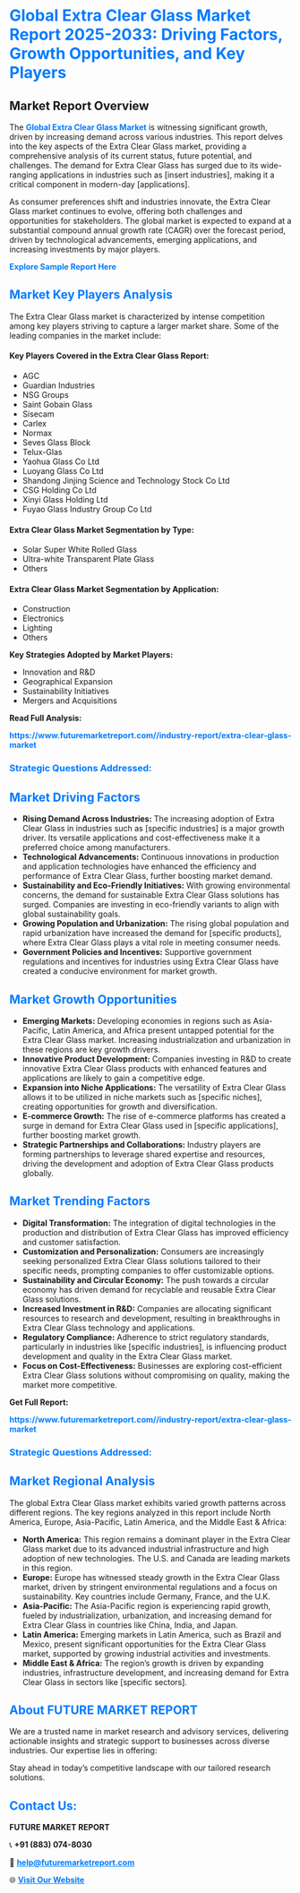 <h1 style="color: #007BFF;">Global Extra Clear Glass Market Report 2025-2033: Driving Factors, Growth Opportunities, and Key Players</h1>

<section id="overview">
<h2>Market Report Overview</h2>
<p>The <a href="https://www.futuremarketreport.com//industry-report/extra-clear-glass-market" style="color: #007BFF; text-decoration: none;"><strong>Global Extra Clear Glass Market</strong></a> is witnessing significant growth, driven by increasing demand across various industries. This report delves into the key aspects of the Extra Clear Glass market, providing a comprehensive analysis of its current status, future potential, and challenges. The demand for Extra Clear Glass has surged due to its wide-ranging applications in industries such as [insert industries], making it a critical component in modern-day [applications].</p>
<p>As consumer preferences shift and industries innovate, the Extra Clear Glass market continues to evolve, offering both challenges and opportunities for stakeholders. The global market is expected to expand at a substantial compound annual growth rate (CAGR) over the forecast period, driven by technological advancements, emerging applications, and increasing investments by major players.</p>
</section>

<section id="overview">
<p><a href="https://www.futuremarketreport.com//request-sample/reportId=52685" style="color: #007BFF; text-decoration: none;"><strong>Explore Sample Report Here</strong></a></p>
</section>

<section id="key-players">
<h2 style="color: #007BFF;">Market Key Players Analysis</h2>
<p>The Extra Clear Glass market is characterized by intense competition among key players striving to capture a larger market share. Some of the leading companies in the market include:</p>
<h4>Key Players Covered in the Extra Clear Glass Report:</h4>
<ul><li>AGC</li><li>Guardian Industries</li><li>NSG Groups</li><li>Saint Gobain Glass</li><li>Sisecam</li><li>Carlex</li><li>Normax</li><li>Seves Glass Block</li><li>Telux-Glas</li><li>Yaohua Glass Co Ltd</li><li>Luoyang Glass Co Ltd</li><li>Shandong Jinjing Science and Technology Stock Co Ltd</li><li>CSG Holding Co Ltd</li><li>Xinyi Glass Holding Ltd</li><li>Fuyao Glass Industry Group Co Ltd</li></ul>
<h4>Extra Clear Glass Market Segmentation by Type:</h4>
<ul><li>Solar Super White Rolled Glass</li><li>Ultra-white Transparent Plate Glass</li><li>Others</li></ul>

<h4>Extra Clear Glass Market Segmentation by Application:</h4>
<ul><li>Construction</li><li>Electronics</li><li>Lighting</li><li>Others</li></ul>
<p><strong>Key Strategies Adopted by Market Players:</strong></p>
<ul>
<li>Innovation and R&D</li>
<li>Geographical Expansion</li>
<li>Sustainability Initiatives</li>
<li>Mergers and Acquisitions</li>
</ul>
</section>

<section>
<p><strong>Read Full Analysis: </strong></p><a href="https://www.futuremarketreport.com//industry-report/extra-clear-glass-market" style="color: #007BFF; text-decoration: none;"><strong>https://www.futuremarketreport.com//industry-report/extra-clear-glass-market</strong></a>
<h3 style="color: #007BFF;">Strategic Questions Addressed:</h3>
</section>

<section id="driving-factors">
<h2 style="color: #007BFF;">Market Driving Factors</h2>
<ul>
<li><strong>Rising Demand Across Industries:</strong> The increasing adoption of Extra Clear Glass in industries such as [specific industries] is a major growth driver. Its versatile applications and cost-effectiveness make it a preferred choice among manufacturers.</li>
<li><strong>Technological Advancements:</strong> Continuous innovations in production and application technologies have enhanced the efficiency and performance of Extra Clear Glass, further boosting market demand.</li>
<li><strong>Sustainability and Eco-Friendly Initiatives:</strong> With growing environmental concerns, the demand for sustainable Extra Clear Glass solutions has surged. Companies are investing in eco-friendly variants to align with global sustainability goals.</li>
<li><strong>Growing Population and Urbanization:</strong> The rising global population and rapid urbanization have increased the demand for [specific products], where Extra Clear Glass plays a vital role in meeting consumer needs.</li>
<li><strong>Government Policies and Incentives:</strong> Supportive government regulations and incentives for industries using Extra Clear Glass have created a conducive environment for market growth.</li>
</ul>
</section>

<section id="growth-opportunities">
<h2 style="color: #007BFF;">Market Growth Opportunities</h2>
<ul>
<li><strong>Emerging Markets:</strong> Developing economies in regions such as Asia-Pacific, Latin America, and Africa present untapped potential for the Extra Clear Glass market. Increasing industrialization and urbanization in these regions are key growth drivers.</li>
<li><strong>Innovative Product Development:</strong> Companies investing in R&D to create innovative Extra Clear Glass products with enhanced features and applications are likely to gain a competitive edge.</li>
<li><strong>Expansion into Niche Applications:</strong> The versatility of Extra Clear Glass allows it to be utilized in niche markets such as [specific niches], creating opportunities for growth and diversification.</li>
<li><strong>E-commerce Growth:</strong> The rise of e-commerce platforms has created a surge in demand for Extra Clear Glass used in [specific applications], further boosting market growth.</li>
<li><strong>Strategic Partnerships and Collaborations:</strong> Industry players are forming partnerships to leverage shared expertise and resources, driving the development and adoption of Extra Clear Glass products globally.</li>
</ul>
</section>

<section id="trending-factors">
<h2 style="color: #007BFF;">Market Trending Factors</h2>
<ul>
<li><strong>Digital Transformation:</strong> The integration of digital technologies in the production and distribution of Extra Clear Glass has improved efficiency and customer satisfaction.</li>
<li><strong>Customization and Personalization:</strong> Consumers are increasingly seeking personalized Extra Clear Glass solutions tailored to their specific needs, prompting companies to offer customizable options.</li>
<li><strong>Sustainability and Circular Economy:</strong> The push towards a circular economy has driven demand for recyclable and reusable Extra Clear Glass solutions.</li>
<li><strong>Increased Investment in R&D:</strong> Companies are allocating significant resources to research and development, resulting in breakthroughs in Extra Clear Glass technology and applications.</li>
<li><strong>Regulatory Compliance:</strong> Adherence to strict regulatory standards, particularly in industries like [specific industries], is influencing product development and quality in the Extra Clear Glass market.</li>
<li><strong>Focus on Cost-Effectiveness:</strong> Businesses are exploring cost-efficient Extra Clear Glass solutions without compromising on quality, making the market more competitive.</li>
</ul>
</section>

<section>
<p><strong>Get Full Report: </strong></p><a href="https://www.futuremarketreport.com//industry-report/extra-clear-glass-market" style="color: #007BFF; text-decoration: none;"><strong>https://www.futuremarketreport.com//industry-report/extra-clear-glass-market</strong></a>
<h3 style="color: #007BFF;">Strategic Questions Addressed:</h3>
</section>


<section id="regional-analysis">
<h2 style="color: #007BFF;">Market Regional Analysis</h2>
<p>The global Extra Clear Glass market exhibits varied growth patterns across different regions. The key regions analyzed in this report include North America, Europe, Asia-Pacific, Latin America, and the Middle East & Africa:</p>
<ul>
<li><strong>North America:</strong> This region remains a dominant player in the Extra Clear Glass market due to its advanced industrial infrastructure and high adoption of new technologies. The U.S. and Canada are leading markets in this region.</li>
<li><strong>Europe:</strong> Europe has witnessed steady growth in the Extra Clear Glass market, driven by stringent environmental regulations and a focus on sustainability. Key countries include Germany, France, and the U.K.</li>
<li><strong>Asia-Pacific:</strong> The Asia-Pacific region is experiencing rapid growth, fueled by industrialization, urbanization, and increasing demand for Extra Clear Glass in countries like China, India, and Japan.</li>
<li><strong>Latin America:</strong> Emerging markets in Latin America, such as Brazil and Mexico, present significant opportunities for the Extra Clear Glass market, supported by growing industrial activities and investments.</li>
<li><strong>Middle East & Africa:</strong> The region’s growth is driven by expanding industries, infrastructure development, and increasing demand for Extra Clear Glass in sectors like [specific sectors].</li>
</ul>
</section>

<footer>
<h2 style="color: #007BFF;">About FUTURE MARKET REPORT</h2>
<p>We are a trusted name in market research and advisory services, delivering actionable insights and strategic support to businesses across diverse industries. Our expertise lies in offering:</p>

<p>Stay ahead in today’s competitive landscape with our tailored research solutions.</p>

<h2 style="color: #007BFF;">Contact Us:</h2>
<p><strong>FUTURE MARKET REPORT</strong></p>
<p>📞 <strong>+91 (883) 074-8030</strong></p>
<p>📧 <strong><a href="mailto:help@futuremarketreport.com" style="color: #007BFF;">help@futuremarketreport.com</a></strong></p>
<p>🌐 <strong><a href="https://www.futuremarketreport.com/" style="color: #007BFF;">Visit Our Website</a></strong></p>
</footer>